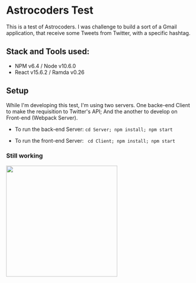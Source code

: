 # Astrocoders Test 

This is a test of Astrocoders. I was challenge to build a sort of a Gmail application, that receive some Tweets from Twitter, with a specific hashtag.

## Stack and Tools used:

- NPM v6.4 / Node v10.6.0
- React v15.6.2 / Ramda v0.26

## Setup

While I'm developing this test, I'm using two servers. One backe-end Client to make the requisition to Twitter's API; And the another to develop on Front-end (Webpack Server). 

- To run the back-end Server: `` cd Server; npm install; npm start ``

- To run the front-end Server: `` cd Client; npm install; npm start``

### Still working

<img src="https://media.giphy.com/media/5Zesu5VPNGJlm/giphy.gif" width="300" height="300">